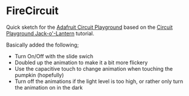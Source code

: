 # FireCircuit

Quick sketch for the [Adafruit Circuit Playground](https://www.adafruit.com/product/3000) based on the
[Circuit Playground Jack-o'-Lantern](https://learn.adafruit.com/circuit-playground-jack-o-lantern) tutorial.

Basically added the following;
* Turn On/Off with the slide swich
* Doubled up the animation to make it a bit more flickery 
* Use the capacitive touch to change animation when touching the pumpkin (hopefully)
* Turn off the animations if the light level is too high, or rather only turn the animation on in the dark

